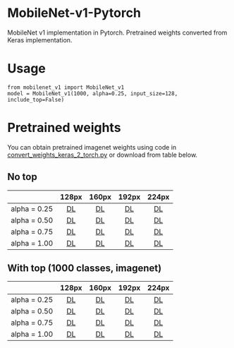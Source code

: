 # MobileNet-v1-Pytorch
MobileNet v1 implementation in Pytorch. Pretrained weights converted from Keras implementation.

# Usage

```
from mobilenet_v1 import MobileNet_v1
model = MobileNet_v1(1000, alpha=0.25, input_size=128, include_top=False)
```

# Pretrained weights

You can obtain pretrained imagenet weights using code in [convert_weights_keras_2_torch.py](https://github.com/ZFTurbo/MobileNet-v1-Pytorch/blob/master/convert_weights_keras_2_torch.py) or download from table below.

## No top

|  | 128px | 160px | 192px | 224px |
| ------------- | :---: | :---: | :---: | :---: |
| alpha = 0.25  | [DL](https://github.com/ZFTurbo/MobileNet-v1-Pytorch/releases/download/v1.0/mobilenet_v1_size_128_alpha_0.25_no_top.pth) | [DL](https://github.com/ZFTurbo/MobileNet-v1-Pytorch/releases/download/v1.0/mobilenet_v1_size_160_alpha_0.25_no_top.pth) | [DL](https://github.com/ZFTurbo/MobileNet-v1-Pytorch/releases/download/v1.0/mobilenet_v1_size_192_alpha_0.25_no_top.pth) | [DL](https://github.com/ZFTurbo/MobileNet-v1-Pytorch/releases/download/v1.0/mobilenet_v1_size_224_alpha_0.25_no_top.pth) |
| alpha = 0.50  | [DL](https://github.com/ZFTurbo/MobileNet-v1-Pytorch/releases/download/v1.0/mobilenet_v1_size_128_alpha_0.5_no_top.pth) | [DL](https://github.com/ZFTurbo/MobileNet-v1-Pytorch/releases/download/v1.0/mobilenet_v1_size_160_alpha_0.5_no_top.pth) | [DL](https://github.com/ZFTurbo/MobileNet-v1-Pytorch/releases/download/v1.0/mobilenet_v1_size_192_alpha_0.5_no_top.pth) | [DL](https://github.com/ZFTurbo/MobileNet-v1-Pytorch/releases/download/v1.0/mobilenet_v1_size_224_alpha_0.5_no_top.pth) |
| alpha = 0.75  | [DL](https://github.com/ZFTurbo/MobileNet-v1-Pytorch/releases/download/v1.0/mobilenet_v1_size_128_alpha_0.75_no_top.pth) | [DL](https://github.com/ZFTurbo/MobileNet-v1-Pytorch/releases/download/v1.0/mobilenet_v1_size_160_alpha_0.75_no_top.pth) | [DL](https://github.com/ZFTurbo/MobileNet-v1-Pytorch/releases/download/v1.0/mobilenet_v1_size_192_alpha_0.75_no_top.pth) | [DL](https://github.com/ZFTurbo/MobileNet-v1-Pytorch/releases/download/v1.0/mobilenet_v1_size_224_alpha_0.75_no_top.pth) |
| alpha = 1.00  | [DL](https://github.com/ZFTurbo/MobileNet-v1-Pytorch/releases/download/v1.0/mobilenet_v1_size_128_alpha_1.0_no_top.pth) | [DL](https://github.com/ZFTurbo/MobileNet-v1-Pytorch/releases/download/v1.0/mobilenet_v1_size_160_alpha_1.0_no_top.pth) | [DL](https://github.com/ZFTurbo/MobileNet-v1-Pytorch/releases/download/v1.0/mobilenet_v1_size_192_alpha_1.0_no_top.pth) | [DL](https://github.com/ZFTurbo/MobileNet-v1-Pytorch/releases/download/v1.0/mobilenet_v1_size_224_alpha_1.0_no_top.pth) |

## With top (1000 classes, imagenet)

|  | 128px | 160px | 192px | 224px |
| ------------- | :---: | :---: | :---: | :---: |
| alpha = 0.25  | [DL](https://github.com/ZFTurbo/MobileNet-v1-Pytorch/releases/download/v1.0/mobilenet_v1_size_128_alpha_0.25_top.pth) | [DL](https://github.com/ZFTurbo/MobileNet-v1-Pytorch/releases/download/v1.0/mobilenet_v1_size_160_alpha_0.25_top.pth) | [DL](https://github.com/ZFTurbo/MobileNet-v1-Pytorch/releases/download/v1.0/mobilenet_v1_size_192_alpha_0.25_top.pth) | [DL](https://github.com/ZFTurbo/MobileNet-v1-Pytorch/releases/download/v1.0/mobilenet_v1_size_224_alpha_0.25_top.pth) |
| alpha = 0.50  | [DL](https://github.com/ZFTurbo/MobileNet-v1-Pytorch/releases/download/v1.0/mobilenet_v1_size_128_alpha_0.5_top.pth) | [DL](https://github.com/ZFTurbo/MobileNet-v1-Pytorch/releases/download/v1.0/mobilenet_v1_size_160_alpha_0.5_top.pth) | [DL](https://github.com/ZFTurbo/MobileNet-v1-Pytorch/releases/download/v1.0/mobilenet_v1_size_192_alpha_0.5_top.pth) | [DL](https://github.com/ZFTurbo/MobileNet-v1-Pytorch/releases/download/v1.0/mobilenet_v1_size_224_alpha_0.5_top.pth) |
| alpha = 0.75  | [DL](https://github.com/ZFTurbo/MobileNet-v1-Pytorch/releases/download/v1.0/mobilenet_v1_size_128_alpha_0.75_top.pth) | [DL](https://github.com/ZFTurbo/MobileNet-v1-Pytorch/releases/download/v1.0/mobilenet_v1_size_160_alpha_0.75_top.pth) | [DL](https://github.com/ZFTurbo/MobileNet-v1-Pytorch/releases/download/v1.0/mobilenet_v1_size_192_alpha_0.75_top.pth) | [DL](https://github.com/ZFTurbo/MobileNet-v1-Pytorch/releases/download/v1.0/mobilenet_v1_size_224_alpha_0.75_top.pth) |
| alpha = 1.00  | [DL](https://github.com/ZFTurbo/MobileNet-v1-Pytorch/releases/download/v1.0/mobilenet_v1_size_128_alpha_1.0_top.pth) | [DL](https://github.com/ZFTurbo/MobileNet-v1-Pytorch/releases/download/v1.0/mobilenet_v1_size_160_alpha_1.0_top.pth) | [DL](https://github.com/ZFTurbo/MobileNet-v1-Pytorch/releases/download/v1.0/mobilenet_v1_size_192_alpha_1.0_top.pth) | [DL](https://github.com/ZFTurbo/MobileNet-v1-Pytorch/releases/download/v1.0/mobilenet_v1_size_224_alpha_1.0_top.pth) |



